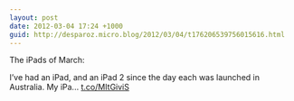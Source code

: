 ```yaml
---
layout: post
date: 2012-03-04 17:24 +1000
guid: http://desparoz.micro.blog/2012/03/04/t176206539756015616.html
---
```

The iPads of March: 

I’ve had an iPad, and an iPad 2 since the day each was launched in Australia. My iPa... [t.co/MItGiviS](http://t.co/MItGiviS)
